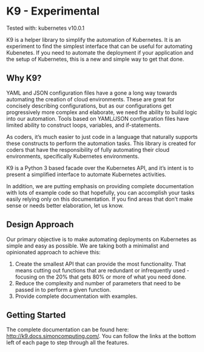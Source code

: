 # K9 - Experimental

Tested with: kubernetes v10.0.1

K9 is a helper library to simplify the automation of Kubernetes.  It is an experiment to find the simplest interface that can be useful for automating Kubenetes.  If you need to automate the deployment if your application and the setup of Kubernetes, this is a new and simple way to get that done.

## Why K9?

YAML and JSON configuration files have a gone a long way towards automating the creation of cloud environments. These are great for concisely describing configurations, but as our configurations get progressively more complex and elaborate, we need the ability to build logic into our automation. Tools based on YAML/JSON configuration files have limited ability to construct loops, variables, and if-statements.

As coders, it’s much easier to just code in a language that naturally supports these constructs to perform the automation tasks. This library is created for coders that have the responsibility of fully automating their cloud environments, specifically Kubernetes environments.

K9 is a Python 3 based facade over the Kubernetes API, and it’s intent is to present a simplified interface to automate Kubernetes activities.

In addition, we are putting emphasis on providing complete documentation with lots of example code so that hopefully, you can accomplish your tasks easily relying only on this documentation. If you find areas that don’t make sense or needs better elaboration, let us know.

## Design Approach
Our primary objective is to make automating deployments on Kubernetes as simple and easy as possible. We are taking both a minimalist and opinionated approach to achieve this:

1. Create the smallest API that can provide the most functionality. That means cutting out functions that are redundant or infrequently used - focusing on the 20% that gets 80% or more of what you need done.
1. Reduce the complexity and number of parameters that need to be passed in to perform a given function.
1. Provide complete documentation with examples.

## Getting Started

The complete documentation can be found here: http://k9.docs.simoncomputing.com/.  You can follow the links at the bottom left of each page to step through all the features.